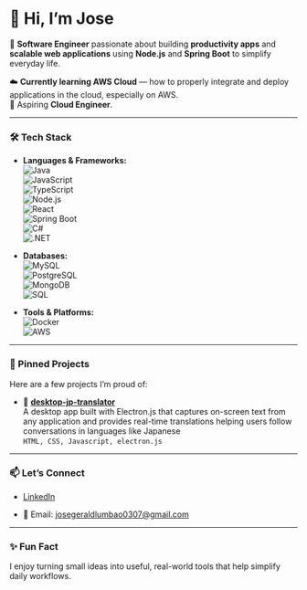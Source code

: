 <!-- Jose's GitHub Profile README -->

# 👋 Hi, I’m Jose


🚀 **Software Engineer** passionate about building **productivity apps** and **scalable web applications** using **Node.js** and **Spring Boot** to simplify everyday life.

☁️ **Currently learning AWS Cloud** — how to properly integrate and deploy applications in the cloud, especially on AWS.  
🎯 Aspiring **Cloud Engineer**.

---

### 🛠 Tech Stack

- **Languages & Frameworks:**  
  ![Java](https://img.shields.io/badge/-Java-007396?style=flat-square&logo=java&logoColor=white)  
  ![JavaScript](https://img.shields.io/badge/-JavaScript-black?style=flat-square&logo=javascript)  
  ![TypeScript](https://img.shields.io/badge/-TypeScript-3178C6?style=flat-square&logo=typescript&logoColor=white)  
  ![Node.js](https://img.shields.io/badge/-Node.js-339933?style=flat-square&logo=node.js&logoColor=white)  
  ![React](https://img.shields.io/badge/-React-61DAFB?style=flat-square&logo=react&logoColor=black)  
  ![Spring Boot](https://img.shields.io/badge/-Spring%20Boot-6DB33F?style=flat-square&logo=spring-boot&logoColor=white)  
  ![C#](https://img.shields.io/badge/-C%23-239120?style=flat-square&logo=c-sharp&logoColor=white)  
  ![.NET](https://img.shields.io/badge/-.NET-512BD4?style=flat-square&logo=dotnet&logoColor=white)

- **Databases:**  
  ![MySQL](https://img.shields.io/badge/-MySQL-4479A1?style=flat-square&logo=mysql&logoColor=white)  
  ![PostgreSQL](https://img.shields.io/badge/-PostgreSQL-336791?style=flat-square&logo=postgresql&logoColor=white)  
  ![MongoDB](https://img.shields.io/badge/-NoSQL_(MongoDB)-47A248?style=flat-square&logo=mongodb&logoColor=white)  
  ![SQL](https://img.shields.io/badge/-SQL-003B57?style=flat-square&logo=sqlite&logoColor=white)

- **Tools & Platforms:**  
  ![Docker](https://img.shields.io/badge/-Docker-2496ED?style=flat-square&logo=docker&logoColor=white)  
  ![AWS](https://img.shields.io/badge/-AWS-232F3E?style=flat-square&logo=amazon-aws&logoColor=white)

---

### 📌 Pinned Projects

Here are a few projects I’m proud of:

- 🔧 [**desktop-jp-translator**](https://github.com/developedbyjose/desktop-jp-translator#)  
  A desktop app built with Electron.js that captures on-screen text from any application and provides real-time translations helping users follow conversations in languages like Japanese  
  `HTML, CSS, Javascript, electron.js`

---

### 📫 Let’s Connect

- [LinkedIn](https://www.linkedin.com/in/jose-gerald-lumbao-2a1077215/)  
<!-- - [Portfolio](https://your-portfolio.com)  --> 
- 📧 Email: josegeraldlumbao0307@gmail.com

---

### ✨ Fun Fact

I enjoy turning small ideas into useful, real-world tools that help simplify daily workflows.
